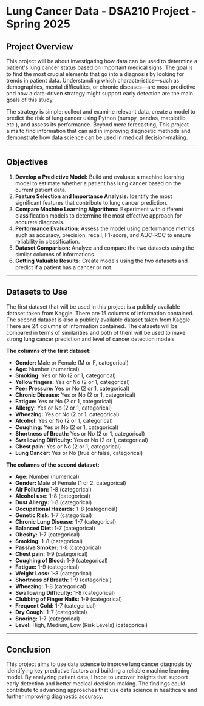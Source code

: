 # Lung Cancer Data - DSA210 Project - Spring 2025

## Project Overview
This project will be about investigating how data can be used to determine a patient's lung cancer status based on important medical signs. The goal is to find the most crucial elements that go into a diagnosis by looking for trends in patient data. Understanding which characteristics—such as demographics, mental difficulties, or chronic diseases—are most predictive and how a data-driven strategy might support early detection are the main goals of this study.

The strategy is simple: collect and examine relevant data, create a model to predict the risk of lung cancer using Python (numpy, pandas, matplotlib, etc.), and assess its performance. Beyond mere forecasting, This project aims to find information that can aid in improving diagnostic methods and demonstrate how data science can be used in medical decision-making. 

---

## Objectives
1. **Develop a Predictive Model:** Build and evaluate a machine learning model to estimate whether a patient has lung cancer based on the current patient data.
2. **Feature Selection and Importance Analysis:** Identify the most significant features that contribute to lung cancer prediction.
3. **Compare Machine Learning Algorithms:** Experiment with different classification models to determine the most effective approach for accurate diagnosis.
4. **Performance Evaluation:** Assess the model using performance metrics such as accuracy, precision, recall, F1-score, and AUC-ROC to ensure reliability in classification.
5. **Dataset Comparison:** Analyze and compare the two datasets using the similar columns of informations.
6. **Getting Valuable Results:** Create models using the two datasets and predict if a patient has a cancer or not.

---

## Datasets to Use

The first dataset that will be used in this project is a publicly available dataset taken from Kaggle. There are 15 columns of information contained.
The second dataset is also a publicly available dataset taken from Kaggle. There are 24 columns of information contained.
The datasets will be compared in terms of similarities and both of them will be used to make strong lung cancer prediction and level of cancer detection models.

**The columns of the first dataset:**
- **Gender:** Male or Female (M or F, categorical)
- **Age:** Number (numerical)
- **Smoking:** Yes or No (2 or 1, categorical)
- **Yellow fingers:** Yes or No (2 or 1, categorical)
- **Peer Pressure:** Yes or No (2 or 1, categorical)
- **Chronic Disease:** Yes or No (2 or 1, categorical)
- **Fatigue:** Yes or No (2 or 1, categorical)
- **Allergy:** Yes or No (2 or 1, categorical)
- **Wheezing:** Yes or No (2 or 1, categorical)
- **Alcohol:** Yes or No (2 or 1, categorical)
- **Coughing:** Yes or No (2 or 1, categorical)
- **Shortness of Breath:** Yes or No (2 or 1, categorical)
- **Swallowing Difficulty:** Yes or No (2 or 1, categorical)
- **Chest pain:** Yes or No (2 or 1, categorical)
- **Lung Cancer:** Yes or No (true or false, categorical)

**The columns of the second dataset:**
- **Age:** Number (numerical)
- **Gender:** Male of Female (1 or 2, categorical)
- **Air Pollution:** 1-8 (categorical)
- **Alcohol use:** 1-8 (categorical)
- **Dust Allergy:** 1-8 (categorical)
- **Occupational Hazards:** 1-8 (categorical)
- **Genetic Risk:** 1-7 (categorical)
- **Chronic Lung Disease:** 1-7 (categorical)
- **Balanced Diet:** 1-7 (categorical)
- **Obesity:** 1-7 (categorical)
- **Smoking:** 1-8 (categorical)
- **Passive Smoker:** 1-8 (categorical)
- **Chest pain:** 1-9 (categorical)
- **Coughing of Blood:** 1-9 (categorical)
- **Fatigue:** 1-9 (categorical)
- **Weight Loss:** 1-8 (categorical)
- **Shortness of Breath:** 1-9 (categorical)
- **Wheezing:** 1-8 (categorical)
- **Swallowing Difficulty:** 1-8 (categorical)
- **Clubbing of Finger Nails:** 1-9 (categorical)
- **Frequent Cold:** 1-7 (categorical)
- **Dry Cough:** 1-7 (categorical)
- **Snoring:** 1-7 (categorical)
- **Level:** High, Medium, Low (Risk Levels) (categorical)

---

## Conclusion

This project aims to use data science to improve lung cancer diagnosis by identifying key predictive factors and building a reliable machine learning model. By analyzing patient data, I hope to uncover insights that support early detection and better medical decision-making. The findings could contribute to advancing approaches that use data science in healthcare and further improving diagnostic accuracy.
